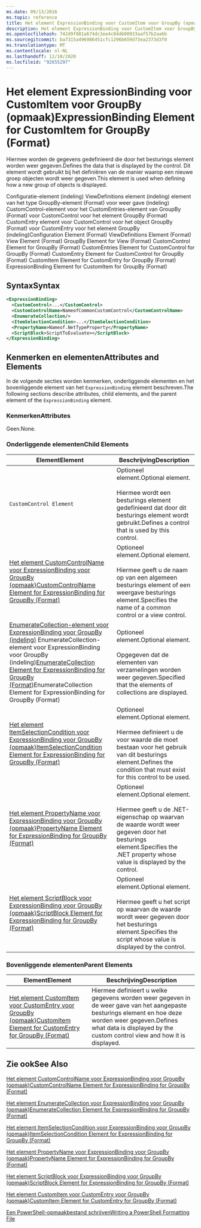 ```yaml
---
ms.date: 09/13/2016
ms.topic: reference
title: Het element ExpressionBinding voor CustomItem voor GroupBy (opmaak)
description: Het element ExpressionBinding voor CustomItem voor GroupBy (opmaak)
ms.openlocfilehash: 742d9f081a674dc3ee4c84d600933aaf57b2aa6b
ms.sourcegitcommit: ba7315a496986451cfc1296b659d73ea2373d3f0
ms.translationtype: MT
ms.contentlocale: nl-NL
ms.lasthandoff: 12/10/2020
ms.locfileid: "92655297"
---
```

# <a name="expressionbinding-element-for-customitem-for-groupby-format"></a><span data-ttu-id="db702-103">Het element ExpressionBinding voor CustomItem voor GroupBy (opmaak)</span><span class="sxs-lookup"><span data-stu-id="db702-103">ExpressionBinding Element for CustomItem for GroupBy (Format)</span></span>

<span data-ttu-id="db702-104">Hiermee worden de gegevens gedefinieerd die door het besturings element worden weer gegeven.</span><span class="sxs-lookup"><span data-stu-id="db702-104">Defines the data that is displayed by the control.</span></span> <span data-ttu-id="db702-105">Dit element wordt gebruikt bij het definiëren van de manier waarop een nieuwe groep objecten wordt weer gegeven.</span><span class="sxs-lookup"><span data-stu-id="db702-105">This element is used when defining how a new group of objects is displayed.</span></span>

<span data-ttu-id="db702-106">Configuratie-element (indeling) ViewDefinitions element (indeling) element van het type GroupBy-element (Format) voor weer gave (indeling) CustomControl-element voor het CustomEntries-element van GroupBy (Format) voor CustomControl voor het element GroupBy (Format) CustomEntry element voor CustomControl voor het object GroupBy (Format) voor CustomEntry voor het element GroupBy (indeling)</span><span class="sxs-lookup"><span data-stu-id="db702-106">Configuration Element (Format) ViewDefinitions Element (Format) View Element (Format) GroupBy Element for View (Format) CustomControl Element for GroupBy (Format) CustomEntries Element for CustomControl for GroupBy (Format) CustomEntry Element for CustomControl for GroupBy (Format) CustomItem Element for CustomEntry for GroupBy (Format) ExpressionBinding Element for CustomItem for GroupBy (Format)</span></span>

## <a name="syntax"></a><span data-ttu-id="db702-107">Syntax</span><span class="sxs-lookup"><span data-stu-id="db702-107">Syntax</span></span>

```xml
<ExpressionBinding>
  <CustomControl>...</CustomControl>
  <CustomControlName>NameofCommonCustomControl</CustomControlName>
  <EnumerateCollection/>
  <ItemSelectionCondition>...</ItemSelectionCondition>
  <PropertyName>Nameof.NetTypeProperty</PropertyName>
  <ScriptBlock>ScriptToEvaluate></ScriptBlock>
</ExpressionBinding>
```

## <a name="attributes-and-elements"></a><span data-ttu-id="db702-108">Kenmerken en elementen</span><span class="sxs-lookup"><span data-stu-id="db702-108">Attributes and Elements</span></span>

<span data-ttu-id="db702-109">In de volgende secties worden kenmerken, onderliggende elementen en het bovenliggende element van het `ExpressionBinding` element beschreven.</span><span class="sxs-lookup"><span data-stu-id="db702-109">The following sections describe attributes, child elements, and the parent element of the `ExpressionBinding` element.</span></span>

### <a name="attributes"></a><span data-ttu-id="db702-110">Kenmerken</span><span class="sxs-lookup"><span data-stu-id="db702-110">Attributes</span></span>

<span data-ttu-id="db702-111">Geen.</span><span class="sxs-lookup"><span data-stu-id="db702-111">None.</span></span>

### <a name="child-elements"></a><span data-ttu-id="db702-112">Onderliggende elementen</span><span class="sxs-lookup"><span data-stu-id="db702-112">Child Elements</span></span>

|<span data-ttu-id="db702-113">Element</span><span class="sxs-lookup"><span data-stu-id="db702-113">Element</span></span>|<span data-ttu-id="db702-114">Beschrijving</span><span class="sxs-lookup"><span data-stu-id="db702-114">Description</span></span>|
|-------------|-----------------|
|`CustomControl Element`|<span data-ttu-id="db702-115">Optioneel element.</span><span class="sxs-lookup"><span data-stu-id="db702-115">Optional element.</span></span><br /><br /> <span data-ttu-id="db702-116">Hiermee wordt een besturings element gedefinieerd dat door dit besturings element wordt gebruikt.</span><span class="sxs-lookup"><span data-stu-id="db702-116">Defines a control that is used by this control.</span></span>|
|[<span data-ttu-id="db702-117">Het element CustomControlName voor ExpressionBinding voor GroupBy (opmaak)</span><span class="sxs-lookup"><span data-stu-id="db702-117">CustomControlName Element for ExpressionBinding for GroupBy (Format)</span></span>](./customcontrolname-element-for-expressionbinding-for-groupby-format.md)|<span data-ttu-id="db702-118">Optioneel element.</span><span class="sxs-lookup"><span data-stu-id="db702-118">Optional element.</span></span><br /><br /> <span data-ttu-id="db702-119">Hiermee geeft u de naam op van een algemeen besturings element of een weergave besturings element.</span><span class="sxs-lookup"><span data-stu-id="db702-119">Specifies the name of a common control or a view control.</span></span>|
|<span data-ttu-id="db702-120">[EnumerateCollection-element voor ExpressionBinding voor GroupBy (indeling)](./enumeratecollection-element-for-expressionbinding-for-groupby-format.md) EnumerateCollection-element voor ExpressionBinding voor GroupBy (indeling)</span><span class="sxs-lookup"><span data-stu-id="db702-120">[EnumerateCollection Element for ExpressionBinding for GroupBy (Format)](./enumeratecollection-element-for-expressionbinding-for-groupby-format.md)EnumerateCollection Element for ExpressionBinding for GroupBy (Format)</span></span>|<span data-ttu-id="db702-121">Optioneel element.</span><span class="sxs-lookup"><span data-stu-id="db702-121">Optional element.</span></span><br /><br /> <span data-ttu-id="db702-122">Opgegeven dat de elementen van verzamelingen worden weer gegeven.</span><span class="sxs-lookup"><span data-stu-id="db702-122">Specified that the elements of collections are displayed.</span></span>|
|[<span data-ttu-id="db702-123">Het element ItemSelectionCondition voor ExpressionBinding voor GroupBy (opmaak)</span><span class="sxs-lookup"><span data-stu-id="db702-123">ItemSelectionCondition Element for ExpressionBinding for GroupBy (Format)</span></span>](./itemselectioncondition-element-for-expressionbinding-for-groupby-format.md)|<span data-ttu-id="db702-124">Optioneel element.</span><span class="sxs-lookup"><span data-stu-id="db702-124">Optional element.</span></span><br /><br /> <span data-ttu-id="db702-125">Hiermee definieert u de voor waarde die moet bestaan voor het gebruik van dit besturings element.</span><span class="sxs-lookup"><span data-stu-id="db702-125">Defines the condition that must exist for this control to be used.</span></span>|
|[<span data-ttu-id="db702-126">Het element PropertyName voor ExpressionBinding voor GroupBy (opmaak)</span><span class="sxs-lookup"><span data-stu-id="db702-126">PropertyName Element for ExpressionBinding for GroupBy (Format)</span></span>](./propertyname-element-for-expressionbinding-for-groupby-format.md)|<span data-ttu-id="db702-127">Optioneel element.</span><span class="sxs-lookup"><span data-stu-id="db702-127">Optional element.</span></span><br /><br /> <span data-ttu-id="db702-128">Hiermee geeft u de .NET-eigenschap op waarvan de waarde wordt weer gegeven door het besturings element.</span><span class="sxs-lookup"><span data-stu-id="db702-128">Specifies the .NET property whose value is displayed by the control.</span></span>|
|[<span data-ttu-id="db702-129">Het element ScriptBlock voor ExpressionBinding voor GroupBy (opmaak)</span><span class="sxs-lookup"><span data-stu-id="db702-129">ScriptBlock Element for ExpressionBinding for GroupBy (Format)</span></span>](./scriptblock-element-for-expressionbinding-for-groupby-format.md)|<span data-ttu-id="db702-130">Optioneel element.</span><span class="sxs-lookup"><span data-stu-id="db702-130">Optional element.</span></span><br /><br /> <span data-ttu-id="db702-131">Hiermee geeft u het script op waarvan de waarde wordt weer gegeven door het besturings element.</span><span class="sxs-lookup"><span data-stu-id="db702-131">Specifies the script whose value is displayed by the control.</span></span>|

### <a name="parent-elements"></a><span data-ttu-id="db702-132">Bovenliggende elementen</span><span class="sxs-lookup"><span data-stu-id="db702-132">Parent Elements</span></span>

|<span data-ttu-id="db702-133">Element</span><span class="sxs-lookup"><span data-stu-id="db702-133">Element</span></span>|<span data-ttu-id="db702-134">Beschrijving</span><span class="sxs-lookup"><span data-stu-id="db702-134">Description</span></span>|
|-------------|-----------------|
|[<span data-ttu-id="db702-135">Het element CustomItem voor CustomEntry voor GroupBy (opmaak)</span><span class="sxs-lookup"><span data-stu-id="db702-135">CustomItem Element for CustomEntry for GroupBy (Format)</span></span>](./customitem-element-for-customentry-for-groupby-format.md)|<span data-ttu-id="db702-136">Hiermee definieert u welke gegevens worden weer gegeven in de weer gave van het aangepaste besturings element en hoe deze worden weer gegeven.</span><span class="sxs-lookup"><span data-stu-id="db702-136">Defines what data is displayed by the custom control view and how it is displayed.</span></span>|

## <a name="see-also"></a><span data-ttu-id="db702-137">Zie ook</span><span class="sxs-lookup"><span data-stu-id="db702-137">See Also</span></span>

[<span data-ttu-id="db702-138">Het element CustomControlName voor ExpressionBinding voor GroupBy (opmaak)</span><span class="sxs-lookup"><span data-stu-id="db702-138">CustomControlName Element for ExpressionBinding for GroupBy (Format)</span></span>](./customcontrolname-element-for-expressionbinding-for-groupby-format.md)

[<span data-ttu-id="db702-139">Het element EnumerateCollection voor ExpressionBinding voor GroupBy (opmaak)</span><span class="sxs-lookup"><span data-stu-id="db702-139">EnumerateCollection Element for ExpressionBinding for GroupBy (Format)</span></span>](./enumeratecollection-element-for-expressionbinding-for-groupby-format.md)

[<span data-ttu-id="db702-140">Het element ItemSelectionCondition voor ExpressionBinding voor GroupBy (opmaak)</span><span class="sxs-lookup"><span data-stu-id="db702-140">ItemSelectionCondition Element for ExpressionBinding for GroupBy (Format)</span></span>](./itemselectioncondition-element-for-expressionbinding-for-groupby-format.md)

[<span data-ttu-id="db702-141">Het element PropertyName voor ExpressionBinding voor GroupBy (opmaak)</span><span class="sxs-lookup"><span data-stu-id="db702-141">PropertyName Element for ExpressionBinding for GroupBy (Format)</span></span>](./propertyname-element-for-expressionbinding-for-groupby-format.md)

[<span data-ttu-id="db702-142">Het element ScriptBlock voor ExpressionBinding voor GroupBy (opmaak)</span><span class="sxs-lookup"><span data-stu-id="db702-142">ScriptBlock Element for ExpressionBinding for GroupBy (Format)</span></span>](./scriptblock-element-for-expressionbinding-for-groupby-format.md)

[<span data-ttu-id="db702-143">Het element CustomItem voor CustomEntry voor GroupBy (opmaak)</span><span class="sxs-lookup"><span data-stu-id="db702-143">CustomItem Element for CustomEntry for GroupBy (Format)</span></span>](./customitem-element-for-customentry-for-groupby-format.md)

[<span data-ttu-id="db702-144">Een PowerShell-opmaakbestand schrijven</span><span class="sxs-lookup"><span data-stu-id="db702-144">Writing a PowerShell Formatting File</span></span>](./writing-a-powershell-formatting-file.md)
